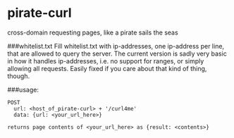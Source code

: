 pirate-curl
===========

cross-domain requesting pages, like a pirate sails the seas

###whitelist.txt
Fill whitelist.txt with ip-addresses, one ip-address per line, that are allowed to query the server. The current version is sadly very basic in how it handles ip-addresses, i.e. no support for ranges, or simply allowing all requests. Easily fixed if you care about that kind of thing, though.

###usage:
```
POST
  url: <host_of_pirate-curl> + '/curl4me'
  data: {url: <your_url_here>}

returns page contents of <your_url_here> as {result: <contents>}
```
